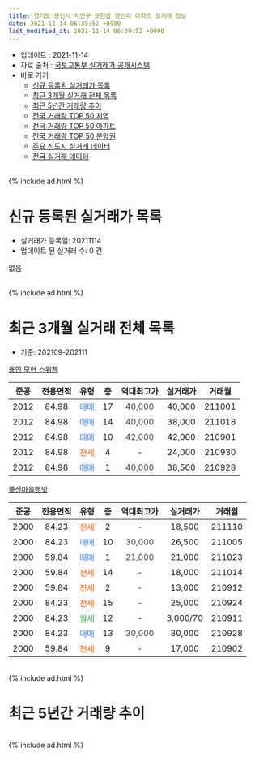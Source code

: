 ```yaml
---
title: 경기도 용인시 처인구 모현읍 왕산리 아파트 실거래 정보
date: 2021-11-14 06:39:52 +0900
last_modified_at: 2021-11-14 06:39:52 +0900
---
```


* 업데이트 : 2021-11-14
* 자료 출처 : [국토교통부 실거래가 공개시스템](http://rt.molit.go.kr)
* 바로 가기
    * [신규 등록된 실거래가 목록](#신규-등록된-실거래가-목록)
    * [최근 3개월 실거래 전체 목록](#최근-3개월-실거래-전체-목록)
    * [최근 5년간 거래량 추이](#최근-5년간-거래량-추이)
    * [전국 거래량 TOP 50 지역](https://inasie.github.io/apt-trade-info/최근-3개월-전국에서-가장-거래가-많이-발생한-지역)
    * [전국 거래량 TOP 50 아파트](https://inasie.github.io/apt-trade-info/최근-3개월-전국에서-가장-거래가-많이-발생한-아파트)
    * [전국 거래량 TOP 50 분양권](https://inasie.github.io/apt-trade-info/최근-3개월-전국에서-가장-거래가-많이-발생한-분양권)
    * [주요 신도시 실거래 데이터](https://inasie.github.io/apt-trade-info/주요-신도시)
    * [전국 실거래 데이터](https://inasie.github.io/apt-trade-info/전국)
<br>
{% include ad.html %}
<br>

# 신규 등록된 실거래가 목록
* 실거래가 등록일: 20211114
* 업데이트 된 실거래 수: 0 건

없음

<br>
{% include ad.html %}
<br>

# 최근 3개월 실거래 전체 목록
* 기준: 202109-202111


[용인 모현 스위첸](https://search.naver.com/search.naver?query=%EA%B2%BD%EA%B8%B0%EB%8F%84+%EC%9A%A9%EC%9D%B8%EC%8B%9C+%EC%B2%98%EC%9D%B8%EA%B5%AC+%EB%AA%A8%ED%98%84%EC%9D%8D+%EC%99%95%EC%82%B0%EB%A6%AC+%EC%9A%A9%EC%9D%B8+%EB%AA%A8%ED%98%84+%EC%8A%A4%EC%9C%84%EC%B2%B8)

|준공|전용면적|유형|층|역대최고가|실거래가|거래월|
|:---:|:---:|:---:|:---:|:---:|:---:|:---:|
|2012|84.98|<span style="color:#4285f3">매매</span>|17|<span style="color:#444444">40,000</span>|40,000|211001|
|2012|84.98|<span style="color:#4285f3">매매</span>|14|<span style="color:#444444">40,000</span>|38,000|211018|
|2012|84.98|<span style="color:#4285f3">매매</span>|10|<span style="color:#444444">42,000</span>|42,000|210901|
|2012|84.98|<span style="color:#ff5a00">전세</span>|4|<span style="color:#444444">-</span>|24,000|210930|
|2012|84.98|<span style="color:#4285f3">매매</span>|1|<span style="color:#444444">40,000</span>|38,500|210928|

[풍산마을햇빛](https://search.naver.com/search.naver?query=%EA%B2%BD%EA%B8%B0%EB%8F%84+%EC%9A%A9%EC%9D%B8%EC%8B%9C+%EC%B2%98%EC%9D%B8%EA%B5%AC+%EB%AA%A8%ED%98%84%EC%9D%8D+%EC%99%95%EC%82%B0%EB%A6%AC+%ED%92%8D%EC%82%B0%EB%A7%88%EC%9D%84%ED%96%87%EB%B9%9B)

|준공|전용면적|유형|층|역대최고가|실거래가|거래월|
|:---:|:---:|:---:|:---:|:---:|:---:|:---:|
|2000|84.23|<span style="color:#ff5a00">전세</span>|2|<span style="color:#444444">-</span>|18,500|211110|
|2000|84.23|<span style="color:#4285f3">매매</span>|10|<span style="color:#444444">30,000</span>|26,500|211005|
|2000|59.84|<span style="color:#4285f3">매매</span>|1|<span style="color:#444444">21,000</span>|21,000|211023|
|2000|59.84|<span style="color:#ff5a00">전세</span>|14|<span style="color:#444444">-</span>|18,000|211014|
|2000|59.84|<span style="color:#ff5a00">전세</span>|2|<span style="color:#444444">-</span>|13,000|210912|
|2000|84.23|<span style="color:#ff5a00">전세</span>|15|<span style="color:#444444">-</span>|25,000|210924|
|2000|84.23|<span style="color:#34a853">월세</span>|12|<span style="color:#444444">-</span>|3,000/70|210911|
|2000|84.23|<span style="color:#4285f3">매매</span>|13|<span style="color:#444444">30,000</span>|30,000|210928|
|2000|59.84|<span style="color:#ff5a00">전세</span>|9|<span style="color:#444444">-</span>|17,000|210902|


<br>
{% include ad.html %}
<br>

# 최근 5년간 거래량 추이


<div style="width:100%;">
    <canvas id="deal_progress" height="200"></canvas>
</div>

<script>
new Chart(document.getElementById("deal_progress"), {
    type: 'line',
    data: {
        labels: ['201611','201612','201701','201702','201703','201704','201705','201706','201707','201708','201709','201710','201711','201712','201801','201802','201803','201804','201805','201806','201807','201808','201809','201810','201811','201812','201901','201902','201903','201904','201905','201906','201907','201908','201909','201910','201911','201912','202001','202002','202003','202004','202005','202006','202007','202008','202009','202010','202011','202012','202101','202102','202103','202104','202105','202106','202107','202108','202109','202110','202111'],
        datasets: [{
            label: '매매',
            pointRadius: 1,
            data: [2, 2, 4, 3, 2, 2, 4, 8, 6, 0, 2, 1, 2, 0, 0, 2, 3, 3, 1, 3, 2, 2, 1, 4, 1, 1, 0, 2, 2, 1, 2, 1, 1, 0, 0, 2, 3, 1, 3, 2, 3, 1, 6, 7, 11, 6, 5, 5, 4, 2, 3, 3, 8, 10, 8, 4, 5, 5, 3, 4, 0],
            borderColor: "rgba(255, 201, 14, 1)",
            backgroundColor: "rgba(255, 201, 14, 0.5)",
            fill: false,
            lineTension: 0
        },{
            label: '전월세',
            pointRadius: 1,
            data: [3, 1, 5, 4, 5, 3, 3, 5, 7, 4, 6, 3, 3, 4, 4, 1, 5, 0, 4, 2, 4, 2, 4, 6, 0, 1, 2, 1, 6, 1, 4, 3, 2, 2, 3, 6, 1, 2, 3, 5, 3, 2, 7, 3, 2, 2, 9, 0, 2, 7, 4, 2, 6, 1, 8, 1, 2, 3, 5, 1, 1],
            borderColor: "rgba(0, 141, 185, 1)",
            backgroundColor: "rgba(0, 141, 185, 0.5)",
            fill: false,
            lineTension: 0
        }
        ]
    },
    options: {
        responsive: true,
        title: {
            display: false
        },
        tooltips: {
            mode: 'index',
            intersect: false
        },
        hover: {
            mode: 'nearest',
            intersect: true
        },
        scales: {
            xAxes: [{
                display: true,
                scaleLabel: {
                    display: true,
                    labelString: '년/월'
                }
            }],
            yAxes: [{
                display: true,
                ticks: {
                    suggestedMin: 0,
                },
                scaleLabel: {
                    display: true,
                    labelString: '실거래 수'
                }
            }]
        }
    }
});

</script>


<br>
{% include ad.html %}
<br>

